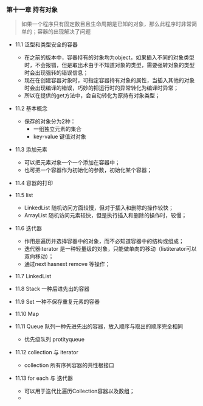 ### 第十一章  持有对象

> 如果一个程序只有固定数目且生命周期是已知的对象，那么此程序时非常简单的；容器的出现解决了问题

* 11.1 泛型和类型安全的容器
  * 在之前的版本中，容器持有的对象均为object，如果插入不同的对象类型时，不会报错，但是取出术由于不知道对象的类型，需要强转对象的类型时会出现强转的错误信息；
  * 现在在创建容器对象时，可指定容器持有对象的属性，当插入其他的对象时会出现编译的错误，巧妙的把运行时的异常转化为编译时异常；
  * 所以在提供的get方法中，会自动转化为原持有对象类型；
* 11.2 基本概念
  * 保存的对象分为2种：
    - 一组独立元素的集合
    - key-value  键值对对象

* 11.3 添加元素

  * 可以把元素对象一个一个添加在容器中；
  * 也可把一个容器作为初始化的参数，初始化某个容器；

* 11.4  容器的打印

* 11.5  list
  * LinkedList  随机访问方面较慢，但对于插入和删除的操作较快；
  * ArrayList   随机访问元素较快，但是执行插入和删除的操作时，较慢；


* 11.6  迭代器
  * 作用是遍历并选择容器中的对象，而不必知道容器中的结构或组成；
  * 迭代器iterator  是一种轻量级的对象，只能做单向的移动（listiterator可以双向移动）；
  * 通过next   hasnext  remove  等操作；
* 11.7 LinkedList  
* 11.8 Stack    一种后进先出的容器
* 11.9  Set   一种不保存重复元素的容器
* 11.10  Map
* 11.11   Queue   队列一种先进先出的容器，放入顺序与取出的顺序完全相同
  *   优先级队列     protityqueue
* 11.12   collection   与    iterator    
  * collection   所有序列容器的共性根接口
* 11.13  for   each 与  迭代器
  * 可以用于迭代比遍历Collection容器以及数组；
  * 